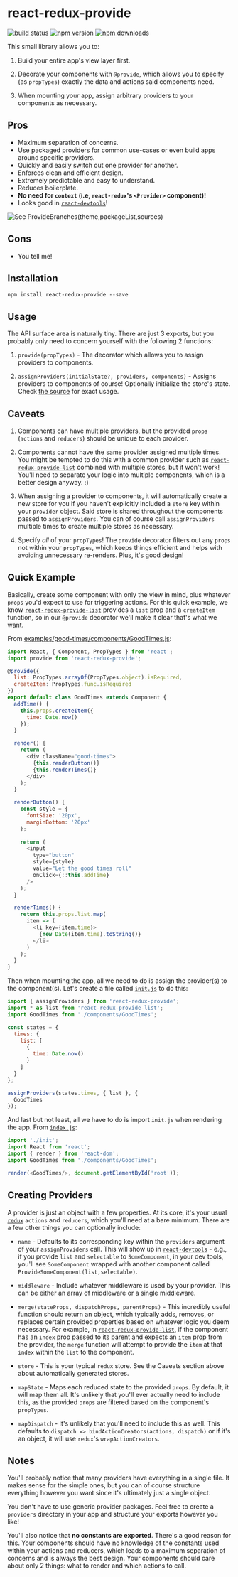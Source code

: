 # react-redux-provide

[![build status](https://img.shields.io/travis/loggur/react-redux-provide/master.svg?style=flat-square)](https://travis-ci.org/loggur/react-redux-provide) [![npm version](https://img.shields.io/npm/v/react-redux-provide.svg?style=flat-square)](https://www.npmjs.com/package/react-redux-provide)
[![npm downloads](https://img.shields.io/npm/dm/react-redux-provide.svg?style=flat-square)](https://www.npmjs.com/package/react-redux-provide)


This small library allows you to:

1. Build your entire app's view layer first.

2. Decorate your components with `@provide`, which allows you to specify (as `propTypes`) exactly the data and actions said components need.

3. When mounting your app, assign arbitrary providers to your components as necessary.


## Pros

- Maximum separation of concerns.
- Use packaged providers for common use-cases or even build apps around specific providers.
- Quickly and easily switch out one provider for another.
- Enforces clean and efficient design.
- Extremely predictable and easy to understand.
- Reduces boilerplate.
- **No need for `context` (i.e, `react-redux`'s `<Provider>` component)!**
- Looks good in [`react-devtools`](https://github.com/facebook/react-devtools)!

![See `ProvideBranches(theme,packageList,sources)`](https://cloud.githubusercontent.com/assets/7020411/9288123/3587858e-4305-11e5-8156-fe0392e6f7fd.png)


## Cons

- You tell me!


## Installation

```
npm install react-redux-provide --save
```


## Usage

The API surface area is naturally tiny.  There are just 3 exports, but you probably only need to concern yourself with the following 2 functions:

1.  `provide(propTypes)` - The decorator which allows you to assign providers to components.

2.  `assignProviders(initialState?, providers, components)` - Assigns providers to components of course!  Optionally initialize the store's state.  Check [the source](https://github.com/loggur/react-redux-provide/blob/master/src/assignProviders.js) for exact usage.


## Caveats

1.  Components can have multiple providers, but the provided `props` (`actions` and `reducers`) should be unique to each provider.

2.  Components cannot have the same provider assigned multiple times.  You might be tempted to do this with a common provider such as [`react-redux-provide-list`](https://github.com/loggur/react-redux-provide-list) combined with multiple stores, but it won't work!  You'll need to separate your logic into multiple components, which is a better design anyway.  :)

3.  When assigning a provider to components, it will automatically create a new store for you if you haven't explicitly included a `store` key within your `provider` object.  Said store is shared throughout the components passed to `assignProviders`.  You can of course call `assignProviders` multiple times to create multiple stores as necessary.

4.  Specify *all* of your `propTypes`!  The `provide` decorator filters out any `props` not within your `propTypes`, which keeps things efficient and helps with avoiding unnecessary re-renders.  Plus, it's good design!


## Quick Example

Basically, create some component with only the view in mind, plus whatever `props` you'd expect to use for triggering actions.  For this quick example, we know [`react-redux-provide-list`](https://github.com/loggur/react-redux-provide-list) provides a `list` prop and a `createItem` function, so in our `@provide` decorator we'll make it clear that's what we want.

From [examples/good-times/components/GoodTimes.js](https://github.com/loggur/react-redux-provide/blob/master/examples/good-times/components/GoodTimes.js):
```js
import React, { Component, PropTypes } from 'react';
import provide from 'react-redux-provide';

@provide({
  list: PropTypes.arrayOf(PropTypes.object).isRequired,
  createItem: PropTypes.func.isRequired
})
export default class GoodTimes extends Component {
  addTime() {
    this.props.createItem({
      time: Date.now()
    });
  }

  render() {
    return (
      <div className="good-times">
        {this.renderButton()}
        {this.renderTimes()}
      </div>
    );
  }

  renderButton() {
    const style = {
      fontSize: '20px',
      marginBottom: '20px'
    };
    
    return (
      <input
        type="button"
        style={style}
        value="Let the good times roll"
        onClick={::this.addTime}
      />
    );
  }

  renderTimes() {
    return this.props.list.map(
      item => (
      	<li key={item.time}>
      	  {new Date(item.time).toString()}
      	</li>
      )
    );
  }
}
```

Then when mounting the app, all we need to do is assign the provider(s) to the component(s).  Let's create a file called [`init.js`](https://github.com/loggur/react-redux-provide/blob/master/examples/good-times/init.js) to do this:

```js
import { assignProviders } from 'react-redux-provide';
import * as list from 'react-redux-provide-list';
import GoodTimes from './components/GoodTimes';

const states = {
  times: {
    list: [
      {
        time: Date.now()
      }
    ]
  }
};

assignProviders(states.times, { list }, {
  GoodTimes
});
```

And last but not least, all we have to do is import `init.js` when rendering the app.  From [`index.js`](https://github.com/loggur/react-redux-provide/blob/master/examples/good-times/index.js):

```js
import './init';
import React from 'react';
import { render } from 'react-dom';
import GoodTimes from './components/GoodTimes';

render(<GoodTimes/>, document.getElementById('root'));
```


## Creating Providers

A provider is just an object with a few properties.  At its core, it's your usual [`redux`](https://github.com/rackt/redux) `actions` and `reducers`, which you'll need at a bare minimum.  There are a few other things you can optionally include:

- `name` - Defaults to its corresponding key within the `providers` argument of your `assignProviders` call.  This will show up in [`react-devtools`](https://github.com/facebook/react-devtools) - e.g., if you provide `list` and `selectable` to `SomeComponent`, in your dev tools, you'll see `SomeComponent` wrapped with another component called `ProvideSomeComponent(list,selectable)`.

- `middleware` - Include whatever middleware is used by your provider.  This can be either an array of middleware or a single middleware.

- `merge(stateProps, dispatchProps, parentProps)` - This incredibly useful function should return an object, which typically adds, removes, or replaces certain provided properties based on whatever logic you deem necessary.  For example, in [`react-redux-provide-list`](https://github.com/loggur/react-redux-provide-list), if the component has an `index` prop passed to its parent and expects an `item` prop from the provider, the `merge` function will attempt to provide the `item` at that `index` within the `list` to the component.

- `store` - This is your typical `redux` store.  See the Caveats section above about automatically generated stores.  

- `mapState` - Maps each reduced state to the provided `props`.  By default, it will map them all.  It's unlikely that you'll ever actually need to include this, as the provided `props` are filtered based on the component's `propTypes`.

- `mapDispatch` - It's unlikely that you'll need to include this as well.  This defaults to `dispatch => bindActionCreators(actions, dispatch)` or if it's an object, it will use `redux`'s `wrapActionCreators`.


## Notes

You'll probably notice that many providers have everything in a single file.  It makes sense for the simple ones, but you can of course structure everything however you want since it's ultimately just a single object.

You don't have to use generic provider packages.  Feel free to create a `providers` directory in your app and structure your exports however you like!

You'll also notice that **no constants are exported**.  There's a good reason for this.  Your components should have no knowledge of the constants used within your actions and reducers, which leads to a maximum separation of concerns and is always the best design.  Your components should care about only 2 things: what to render and which actions to call.
